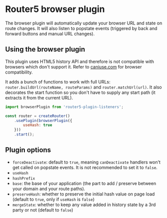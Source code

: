# Router5 browser plugin

The browser plugin will automatically update your browser URL and state on route changes. It will also listen to popstate events (triggered by back and forward buttons and manual URL changes).

## Using the browser plugin

This plugin uses HTML5 history API and therefore is not compatible with browsers which don't support it. Refer to [caniuse.com](http://caniuse.com/#search=history) for browser compatibility.

It adds a bunch of functions to work with full URLs: `router.buildUrl(routeName, routeParams)` and `router.matchUrl(url)`. It also decorates the start function so you don't have to supply any start path (it extracts it from the current URL).

```js
import browserPlugin from 'router5-plugin-listeners';

const router = createRouter()
    .usePlugin(browserPlugin({
        useHash: true
    }))
    .start();
```

## Plugin options

* `forceDeactivate`: default to `true`, meaning `canDeactivate` handlers won't get called on popstate events. It is not recommended to set it to `false`.
* `useHash`
* `hashPrefix`
* `base`: the base of your application (the part to add / preserve between your domain and your route paths).
* `preserveHash`: whether to preserve the initial hash value on page load (default to `true`, only if `useHash` is `false`)
* `mergeState`: whether to keep any value added in history state by a 3rd party or not (default to `false`)
